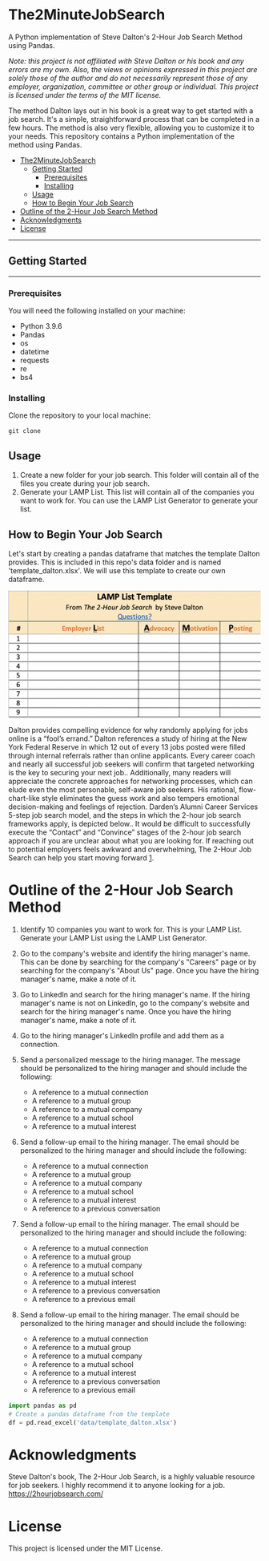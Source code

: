 # The2MinuteJobSearch
A Python implementation of Steve Dalton's 2-Hour Job Search Method using Pandas.

*Note: this project is not affiliated with Steve Dalton or his book and any errors are my own. Also, the views or opinions expressed in this project are solely those of the author and do not necessarily represent those of any employer, organization, committee or other group or individual. This project is licensed under the terms of the MIT license.*



The method Dalton lays out in his book is a great way to get started with a job search. It's a simple, straightforward process that can be completed in a few hours. The method is also very flexible, allowing you to customize it to your needs.
This repository contains a Python implementation of the method using Pandas.

- [The2MinuteJobSearch](#the2minutejobsearch)
  - [Getting Started](#getting-started)
    - [Prerequisites](#prerequisites)
    - [Installing](#installing)
  - [Usage](#usage)
  - [How to Begin Your Job Search](#how-to-begin-your-job-search)
- [Outline of the 2-Hour Job Search Method](#outline-of-the-2-hour-job-search-method)
- [Acknowledgments](#acknowledgments)
- [License](#license)

---

## Getting Started

---

### Prerequisites
You will need the following installed on your machine:
- Python 3.9.6
- Pandas
- os
- datetime
- requests
- re
- bs4


### Installing

Clone the repository to your local machine:
```
git clone
```

## Usage

1. Create a new folder for your job search. This folder will contain all of the files you create during your job search.
2. Generate your LAMP List. This list will contain all of the companies you want to work for. You can use the LAMP List Generator to generate your list.

## How to Begin Your Job Search

Let's start by creating a pandas dataframe that matches the template Dalton provides. This is included in this repo's data folder and is named 'template_dalton.xlsx'. We will use this template to create our own dataframe.

![figure 1](images/fig1.png)


Dalton provides compelling evidence for why randomly applying for jobs online is a “fool’s errand.” Dalton references a study of hiring at the New York Federal Reserve in which 12 out of every 13 jobs posted were filled through internal referrals rather than online applicants. Every career coach and nearly all successful job seekers will confirm that targeted networking is the key to securing your next job.. Additionally, many readers will appreciate the concrete approaches for networking processes, which can elude even the most personable, self-aware job seekers. His rational, flow-chart-like style eliminates the guess work and also tempers emotional decision-making and feelings of rejection. Darden’s Alumni Career Services 5-step job search model, and the steps in which the 2-hour job search frameworks apply, is depicted below.. It would be difficult to successfully execute the “Contact” and “Convince” stages of the 2-hour job search approach if you are unclear about what you are looking for. If reaching out to potential employers feels awkward and overwhelming, The 2-Hour Job Search can help you start moving forward [1](https://blogs.darden.virginia.edu/careercorner/2021/03/18/the-2-hour-job-search-can-this-method-work-for-you/).




# Outline of the 2-Hour Job Search Method

1. Identify 10 companies you want to work for. This is your LAMP List. Generate your LAMP List using the LAMP List Generator.

2. Go to the company's website and identify the hiring manager's name. This can be done by searching for the company's "Careers" page or by searching for the company's "About Us" page. Once you have the hiring manager's name, make a note of it.

3. Go to LinkedIn and search for the hiring manager's name. If the hiring manager's name is not on LinkedIn, go to the company's website and search for the hiring manager's name. Once you have the hiring manager's name, make a note of it.

4. Go to the hiring manager's LinkedIn profile and add them as a connection.

5. Send a personalized message to the hiring manager. The message should be personalized to the hiring manager and should include the following:
    - A reference to a mutual connection
    - A reference to a mutual group
    - A reference to a mutual company
    - A reference to a mutual school
    - A reference to a mutual interest

6. Send a follow-up email to the hiring manager. The email should be personalized to the hiring manager and should include the following:
    - A reference to a mutual connection
    - A reference to a mutual group
    - A reference to a mutual company
    - A reference to a mutual school
    - A reference to a mutual interest
    - A reference to a previous conversation

7. Send a follow-up email to the hiring manager. The email should be personalized to the hiring manager and should include the following:
    - A reference to a mutual connection
    - A reference to a mutual group
    - A reference to a mutual company
    - A reference to a mutual school
    - A reference to a mutual interest
    - A reference to a previous conversation
    - A reference to a previous email

8. Send a follow-up email to the hiring manager. The email should be personalized to the hiring manager and should include the following:
    - A reference to a mutual connection
    - A reference to a mutual group
    - A reference to a mutual company
    - A reference to a mutual school
    - A reference to a mutual interest
    - A reference to a previous conversation
    - A reference to a previous email
















```python
import pandas as pd
# Create a pandas dataframe from the template
df = pd.read_excel('data/template_dalton.xlsx')
```



# Acknowledgments
Steve Dalton's book, The 2-Hour Job Search, is a highly valuable resource for job seekers. I highly recommend it to anyone looking for a job. https://2hourjobsearch.com/

# License
This project is licensed under the MIT License.